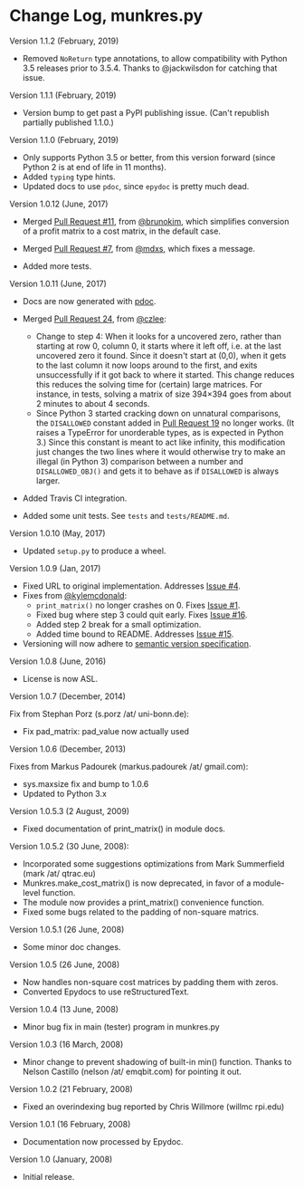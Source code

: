 # Change Log, munkres.py

Version 1.1.2 (February, 2019)

- Removed `NoReturn` type annotations, to allow compatibility with Python 3.5 
  releases prior to 3.5.4. Thanks to @jackwilsdon for catching that issue.

Version 1.1.1 (February, 2019)

- Version bump to get past a PyPI publishing issue. (Can't republish
  partially published 1.1.0.)

Version 1.1.0 (February, 2019)

- Only supports Python 3.5 or better, from this version forward (since Python
  2 is at end of life in 11 months).
- Added `typing` type hints.
- Updated docs to use `pdoc`, since `epydoc` is pretty much dead.

Version 1.0.12 (June, 2017)

- Merged [Pull Request #11](https://github.com/bmc/munkres/pull/11), from
  [@brunokim](https://github.com/brunokim), which simplifies conversion of a 
  profit matrix to a cost matrix, in the default case.
  
- Merged [Pull Request #7](https://github.com/bmc/munkres/pull/7), from
  [@mdxs](https://github.com/mdxs), which fixes a message.
  
- Added more tests.

Version 1.0.11 (June, 2017)

- Docs are now generated with [pdoc](https://github.com/BurntSushi/pdoc).

- Merged [Pull Request 24](https://github.com/bmc/munkres/pull/24), from
  [@czlee](https://github.com/czlee): 
    - Change to step 4: When it looks for a uncovered zero, rather than starting 
      at row 0, column 0, it starts where it left off, i.e. at the last 
      uncovered zero it found. Since it doesn't start at (0,0), when it gets to 
      the last column it now loops around to the first, and exits unsuccessfully 
      if it got back to where it started. This change reduces this reduces the 
      solving time for (certain) large matrices. For instance, in tests, 
      solving a matrix of size 394×394  goes from about 2 minutes to about 4 
      seconds.
    - Since Python 3 started cracking down on unnatural comparisons, the 
      `DISALLOWED` constant added in 
      [Pull Request 19](https://github.com/bmc/munkres/issues/19) no longer 
      works. (It raises a TypeError for unorderable types, as is expected in 
      Python 3.) Since this constant is meant to act like infinity, this 
      modification just changes the two lines where it would otherwise try to 
      make an illegal (in Python 3) comparison between a number and 
      `DISALLOWED_OBJ()` and gets it to behave as if `DISALLOWED` is always 
      larger.

- Added Travis CI integration.

- Added some unit tests. See `tests` and `tests/README.md`.

Version 1.0.10 (May, 2017)

- Updated `setup.py` to produce a wheel.

Version 1.0.9 (Jan, 2017)

- Fixed URL to original implementation. Addresses
  [Issue #4](https://github.com/bmc/munkres/issues/4).
- Fixes from [@kylemcdonald](https://github.com/kylemcdonald):
    - `print_matrix()` no longer crashes on 0. Fixes
      [Issue #1](https://github.com/bmc/munkres/issues/4).
    - Fixed bug where step 3 could quit early. Fixes 
      [Issue #16](https://github.com/bmc/munkres/issues/16).
    - Added step 2 break for a small optimization.
    - Added time bound to README. Addresses 
      [Issue #15](https://github.com/bmc/munkres/issues/15).
- Versioning will now adhere to
  [semantic version specification](http://semver.org).

Version 1.0.8 (June, 2016)

- License is now ASL.

Version 1.0.7 (December, 2014)

Fix from Stephan Porz (s.porz /at/ uni-bonn.de):
- Fix pad_matrix: pad_value now actually used

Version 1.0.6 (December, 2013)

Fixes from Markus Padourek (markus.padourek /at/ gmail.com):
- sys.maxsize fix and bump to 1.0.6
- Updated to Python 3.x 

Version 1.0.5.3 (2 August, 2009)

- Fixed documentation of print_matrix() in module docs.

Version 1.0.5.2 (30 June, 2008):

- Incorporated some suggestions optimizations from Mark Summerfield
  (mark /at/ qtrac.eu)
- Munkres.make_cost_matrix() is now deprecated, in favor of a module-level
  function.
- The module now provides a print_matrix() convenience function.
- Fixed some bugs related to the padding of non-square matrics.

Version 1.0.5.1 (26 June, 2008)

- Some minor doc changes.

Version 1.0.5 (26 June, 2008)

- Now handles non-square cost matrices by padding them with zeros.
- Converted Epydocs to use reStructuredText.

Version 1.0.4 (13 June, 2008)

- Minor bug fix in main (tester) program in munkres.py

Version 1.0.3 (16 March, 2008)

- Minor change to prevent shadowing of built-in min() function. Thanks to
  Nelson Castillo (nelson /at/ emqbit.com) for pointing it out.

Version 1.0.2 (21 February, 2008)

- Fixed an overindexing bug reported by Chris Willmore (willmc <at> rpi.edu)

Version 1.0.1 (16 February, 2008)

- Documentation now processed by Epydoc.

Version 1.0 (January, 2008)

- Initial release.
